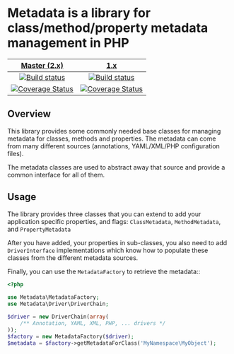Metadata is a library for class/method/property metadata management in PHP
==========================================================================

| [Master (2.x)][Master] | [1.x][1.x] |
|:----------------:|:----------:|
| [![Build status][Master image]][Master] | [![Build status][1.x image]][1.x] |
| [![Coverage Status][Master coverage image]][Master coverage] | [![Coverage Status][1.x coverage image]][1.x coverage] |


Overview
--------

This library provides some commonly needed base classes for managing metadata
for classes, methods and properties. The metadata can come from many different
sources (annotations, YAML/XML/PHP configuration files).

The metadata classes are used to abstract away that source and provide a common
interface for all of them.

Usage
-----

The library provides three classes that you can extend to add your application
specific properties, and flags: ``ClassMetadata``, ``MethodMetadata``, and
``PropertyMetadata``

After you have added, your properties in sub-classes, you also need to add
``DriverInterface`` implementations which know how to populate these classes
from the different metadata sources.

Finally, you can use the ``MetadataFactory`` to retrieve the metadata::

```php
<?php
    
use Metadata\MetadataFactory;
use Metadata\Driver\DriverChain;

$driver = new DriverChain(array(
    /** Annotation, YAML, XML, PHP, ... drivers */
));
$factory = new MetadataFactory($driver);
$metadata = $factory->getMetadataForClass('MyNamespace\MyObject');
```  

  [Master image]: https://img.shields.io/travis/schmittjoh/metadata/master.svg?style=flat-square
  [Master]: https://travis-ci.org/schmittjoh/metadata
  [Master coverage image]: https://img.shields.io/scrutinizer/coverage/g/schmittjoh/metadata/master.svg?style=flat-square
  [Master coverage]: https://scrutinizer-ci.com/g/schmittjoh/metadata/?branch=master
  
  [1.x image]: https://img.shields.io/travis/schmittjoh/metadata/1.x.svg?style=flat-square
  [1.x]: https://github.com/schmittjoh/metadata/tree/1.x
  [1.x coverage image]: https://img.shields.io/scrutinizer/coverage/g/schmittjoh/metadata/1.x.svg?style=flat-square
  [1.x coverage]: https://scrutinizer-ci.com/g/schmittjoh/metadata/?branch=1.x
  
